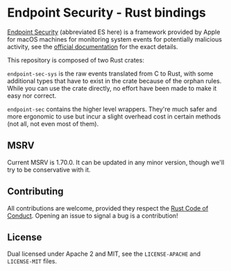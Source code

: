 # Endpoint Security - Rust bindings

[Endpoint Security][es] (abbreviated ES here) is a framework provided by Apple for macOS machines for monitoring system events for potentially malicious activity, see the [official documentation][es] for the exact details.

This repository is composed of two Rust crates:

`endpoint-sec-sys` is the raw events translated from C to Rust, with some additional types that have to exist in the crate because of the orphan rules. While you can use the crate directly, no effort have been made to make it easy nor correct.

`endpoint-sec` contains the higher level wrappers. They're much safer and more ergonomic to use but incur a slight overhead cost in certain methods (not all, not even most of them).

[es]: https://developer.apple.com/documentation/endpointsecurity

## MSRV

Current MSRV is 1.70.0. It can be updated in any minor version, though we'll try to be conservative with it.

## Contributing

All contributions are welcome, provided they respect the [Rust Code of Conduct](https://www.rust-lang.org/policies/code-of-conduct). Opening an issue to signal a bug is a contribution!

## License

Dual licensed under Apache 2 and MIT, see the `LICENSE-APACHE` and `LICENSE-MIT` files.
